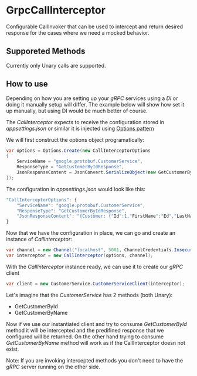 # GrpcCallInterceptor

Configurable CallInvoker that can be used to intercept and return desired response for the cases where we need a mocked behavior.

## Supporeted Methods

Currently only Unary calls are supported.

## How to use

Depending on how you are setting up your _gRPC_ services using a _DI_ or doing it manually setup will differ. The example below will show how set it up manually, but using DI would be
much better of course.

The _CallInterceptor_ expects to receive the configuration stored in _appsettings.json_ or similar it is injected using [Options pattern](https://docs.microsoft.com/en-us/aspnet/core/fundamentals/configuration/options?view=aspnetcore-2.2)

We will first construct the options object programatically:

```c#
var options = Options.Create(new CallInterceptorOptions
{
    ServiceName = "google.protobuf.CustomerService",
    ResponseType = "GetCustomerByIdResponse",
    JsonResponseContent = JsonConvert.SerializeObject(new GetCustomerByIdResponse { Customer = new Customer { Id = 1, FirstName = "Ed", LastName = "Torsten" } })
});
```

The configuration in _appsettings.json_ would look like this:
```js
"CallInterceptorOptions": {
	"ServiceName": "google.protobuf.CustomerService",
	"ResponseType": "GetCustomerByIdResponse",
	"JsonResponseContent": "{Customer: {"Id":1,"FirstName":"Ed","LastName":"Torsten"}}"
}
```

Now that we have the configuration in place, we can go and create an instance of _CallInterceptor_:
```c#
var channel = new Channel("localhost", 5001, ChannelCredentials.Insecure);
var interceptor = new CallInterceptor(options, channel);
```

With the _CallInterceptor_ instance ready, we can use it to create our _gRPC_ client
```c#
var client = new CustomerService.CustomerServiceClient(interceptor);
```

Let's imagine that the _CustomerService_ has 2 methods (both Unary):
* GetCustomerById
* GetCustomerByName

Now if we use our instantiated client and try to consume _GetCustomerById_ method it will be intercepted and the predifined response that we configured will be returned. On the other hand trying to consume _GetCustomerByName_ method will work as if the CallInterceptor doesn not exist.

Note: If you are invoking intercepted methods you don't need to have the _gRPC_ server running on the other side.